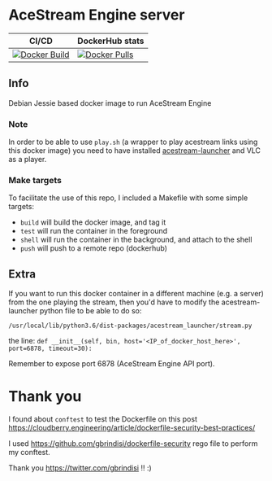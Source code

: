 # AceStream Engine server

| CI/CD | DockerHub stats |
| ----- | --------------- |
| [![Docker Build](https://img.shields.io/docker/cloud/build/pabsi/acestream-server.svg)](https://hub.docker.com/r/pabsi/acestream-server/builds) | [![Docker Pulls](https://img.shields.io/docker/pulls/pabsi/acestream-server.svg)](https://hub.docker.com/r/pabsi/acestream-server) |

## Info

Debian Jessie based docker image to run AceStream Engine

### Note

In order to be able to use `play.sh` (a wrapper to play acestream links using this docker image) you need to have installed [acestream-launcher](https://github.com/jonian/acestream-launcher) and VLC as a player.

### Make targets

To facilitate the use of this repo, I included a Makefile with some simple targets:
- `build` will build the docker image, and tag it
- `test` will run the container in the foreground
- `shell` will run the container in the background, and attach to the shell
- `push` will push to a remote repo (dockerhub)

## Extra

If you want to run this docker container in a different machine (e.g. a server) from the one playing the stream, then you'd have to modify the acestream-launcher python file to be able to do so:

`/usr/local/lib/python3.6/dist-packages/acestream_launcher/stream.py`

the line: `def __init__(self, bin, host='<IP_of_docker_host_here>', port=6878, timeout=30):`

Remember to expose port 6878 (AceStream Engine API port).

# Thank you

I found about `conftest` to test the Dockerfile on this post https://cloudberry.engineering/article/dockerfile-security-best-practices/

I used https://github.com/gbrindisi/dockerfile-security rego file to perform my conftest.

Thank you https://twitter.com/gbrindisi !! :)
